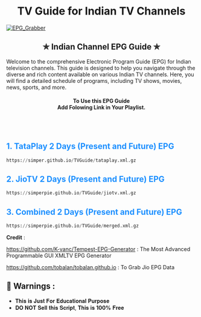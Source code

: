 
<h1 align="center"> TV Guide for Indian TV Channels </h1>

[![EPG_Grabber](https://github.com/simperpie/TVGuide/actions/workflows/EPG_Grabber.yml/badge.svg)](https://github.com/simperpie/TVGuide/actions/workflows/EPG_Grabber.yml)

<h2 align='center'>✯ Indian Channel EPG Guide ✯</h2>
Welcome to the comprehensive Electronic Program Guide (EPG) for Indian television channels. This guide is designed to help you navigate through the diverse and rich content available on various Indian TV channels. Here, you will find a detailed schedule of programs, including TV shows, movies, news, sports, and more.

<h4 align='center'>To Use this EPG Guide<br>Add Folowing Link in Your Playlist.<br><br></h4>
<br>

<h2 style="color: #1E90FF;"> 1. TataPlay 2 Days (Present and Future) EPG</h2>

```py
https://simper.github.io/TVGuide/tataplay.xml.gz

```
<h2 style="color: #1E90FF;"> 2. JioTV 2 Days (Present and Future) EPG</h2>

```py
https://simperpie.github.io/TVGuide/jiotv.xml.gz

```
<h2 style="color: #1E90FF;"> 3. Combined 2 Days (Present and Future) EPG</h2>

```py
https://simperpie.github.io/TVGuide/merged.xml.gz

```

__Credit__ : 

https://github.com/K-vanc/Tempest-EPG-Generator : The Most Advanced Programmable GUI XMLTV EPG Generator

https://github.com/tobalan/tobalan.github.io : To Grab Jio EPG Data

<h2>🚸 Warnings :</h2>

- 𝐓𝐡𝐢𝐬 𝐢𝐬 𝐉𝐮𝐬𝐭 𝐅𝐨𝐫 𝐄𝐝𝐮𝐜𝐚𝐭𝐢𝐨𝐧𝐚𝐥 𝐏𝐮𝐫𝐩𝐨𝐬𝐞
- 𝐃𝐎 𝐍𝐎𝐓 𝐒𝐞𝐥𝐥 𝐭𝐡𝐢𝐬 𝐒𝐜𝐫𝐢𝐩𝐭, 𝐓𝐡𝐢𝐬 𝐢𝐬 **100%** 𝐅𝐫𝐞𝐞


